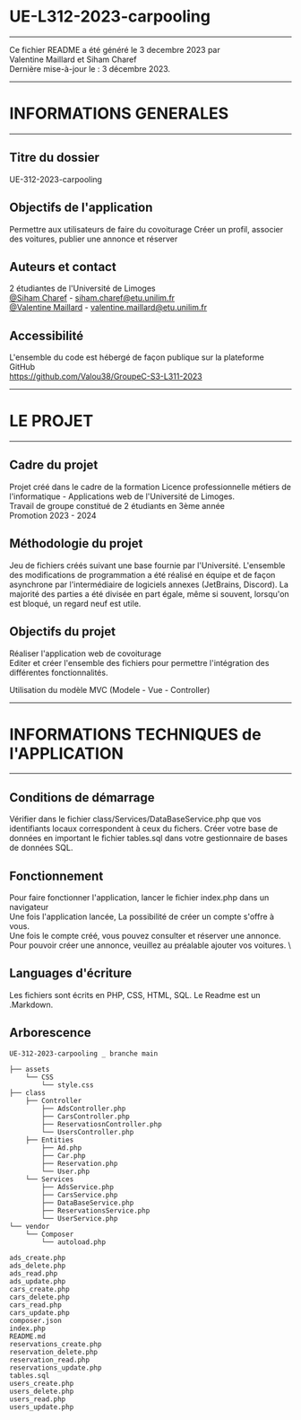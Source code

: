 # UE-L312-2023-carpooling

*****************************************

Ce fichier README a été généré le 3 decembre 2023 par \
Valentine Maillard et Siham Charef \
Dernière mise-à-jour le : 3 décembre 2023.

***************************************
# INFORMATIONS GENERALES
***************************************

## Titre du dossier

UE-312-2023-carpooling

## Objectifs de l'application

Permettre aux utilisateurs de faire du covoiturage
Créer un profil, associer des voitures, publier une annonce et réserver

## Auteurs et contact

2 étudiantes de l'Université de Limoges \
[@Siham Charef](https://github.com/SihamWeb) - siham.charef@etu.unilim.fr \
[@Valentine Maillard](https://github.com/Valou38) - valentine.maillard@etu.unilim.fr


## Accessibilité

L'ensemble du code est hébergé de façon publique sur la plateforme GitHub \
https://github.com/Valou38/GroupeC-S3-L311-2023



*******************************************
# LE PROJET
*******************************************

## Cadre du projet

Projet créé dans le cadre de la formation Licence professionnelle métiers de l'informatique - Applications web de l'Université de Limoges. \
Travail de groupe constitué de 2 étudiants en 3ème année \
Promotion 2023 - 2024

## Méthodologie du projet

Jeu de fichiers créés suivant une base fournie par l'Université.
L'ensemble des modifications de programmation a été réalisé en équipe et de façon asynchrone par l'intermédiaire de logiciels annexes (JetBrains, Discord).
La majorité des parties a été divisée en part égale, même si souvent, lorsqu'on est bloqué, un regard neuf est utile.

## Objectifs du projet

Réaliser l'application web de covoiturage \
Editer et créer l'ensemble des fichiers pour permettre l'intégration des différentes fonctionnalités. 

Utilisation du modèle MVC (Modele - Vue - Controller)

**********************************************
# INFORMATIONS TECHNIQUES de l'APPLICATION
***********************************************

## Conditions de démarrage

Vérifier dans le fichier class/Services/DataBaseService.php que vos identifiants locaux correspondent à ceux du fichers.
Créer votre base de données en important le fichier tables.sql dans votre gestionnaire de bases de données SQL.

## Fonctionnement

Pour faire fonctionner l'application, lancer le fichier index.php dans un navigateur \
Une fois l'application lancée, La possibilité de créer un compte s'offre à vous. \
Une fois le compte créé, vous pouvez consulter et réserver une annonce. \
Pour pouvoir créer une annonce, veuillez au préalable ajouter vos voitures. \

## Languages d'écriture

Les fichiers sont écrits en PHP, CSS, HTML, SQL. Le Readme est un .Markdown.

## Arborescence


```
UE-312-2023-carpooling _ branche main

├── assets
    └── CSS
        └── style.css    
├── class
    ├── Controller
        ├── AdsController.php
        ├── CarsController.php
        ├── ReservatiosnController.php
        └── UsersController.php        
    ├── Entities
        ├── Ad.php
        ├── Car.php
        ├── Reservation.php    
        └── User.php
    └── Services
        ├── AdsService.php
        ├── CarsService.php
        ├── DataBaseService.php
        ├── ReservationsService.php
        └── UserService.php        
└── vendor
    └── Composer
        └── autoload.php

ads_create.php
ads_delete.php
ads_read.php
ads_update.php
cars_create.php
cars_delete.php
cars_read.php
cars_update.php
composer.json
index.php
README.md
reservations_create.php
reservation_delete.php
reservation_read.php
reservations_update.php
tables.sql
users_create.php
users_delete.php
users_read.php
users_update.php

```

